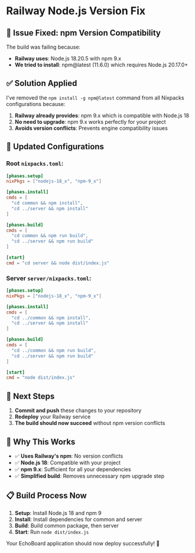 # Railway Node.js Version Fix

## 🚨 Issue Fixed: npm Version Compatibility

The build was failing because:
- **Railway uses**: Node.js 18.20.5 with npm 9.x
- **We tried to install**: npm@latest (11.6.0) which requires Node.js 20.17.0+

## ✅ Solution Applied

I've removed the `npm install -g npm@latest` command from all Nixpacks configurations because:

1. **Railway already provides**: npm 9.x which is compatible with Node.js 18
2. **No need to upgrade**: npm 9.x works perfectly for your project
3. **Avoids version conflicts**: Prevents engine compatibility issues

## 🔧 Updated Configurations

### Root `nixpacks.toml`:
```toml
[phases.setup]
nixPkgs = ["nodejs-18_x", "npm-9_x"]

[phases.install]
cmds = [
  "cd common && npm install",
  "cd ../server && npm install"
]

[phases.build]
cmds = [
  "cd common && npm run build",
  "cd ../server && npm run build"
]

[start]
cmd = "cd server && node dist/index.js"
```

### Server `server/nixpacks.toml`:
```toml
[phases.setup]
nixPkgs = ["nodejs-18_x", "npm-9_x"]

[phases.install]
cmds = [
  "cd ../common && npm install",
  "cd ../server && npm install"
]

[phases.build]
cmds = [
  "cd ../common && npm run build",
  "cd ../server && npm run build"
]

[start]
cmd = "node dist/index.js"
```

## 🚀 Next Steps

1. **Commit and push** these changes to your repository
2. **Redeploy** your Railway service
3. **The build should now succeed** without npm version conflicts

## 🎯 Why This Works

- ✅ **Uses Railway's npm**: No version conflicts
- ✅ **Node.js 18**: Compatible with your project
- ✅ **npm 9.x**: Sufficient for all your dependencies
- ✅ **Simplified build**: Removes unnecessary npm upgrade step

## 📋 Build Process Now

1. **Setup**: Install Node.js 18 and npm 9
2. **Install**: Install dependencies for common and server
3. **Build**: Build common package, then server
4. **Start**: Run `node dist/index.js`

Your EchoBoard application should now deploy successfully! 🎉
